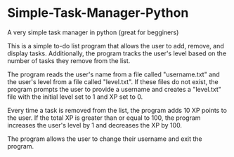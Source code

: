 # Simple-Task-Manager-Python
A very simple task manager in python (great for begginers)


This is a simple to-do list program that allows the user to add, remove, and display tasks. Additionally, the program tracks the user's level based on the number of tasks they remove from the list.

The program reads the user's name from a file called "username.txt" and the user's level from a file called "level.txt". If these files do not exist, the program prompts the user to provide a username and creates a "level.txt" file with the initial level set to 1 and XP set to 0.

Every time a task is removed from the list, the program adds 10 XP points to the user. If the total XP is greater than or equal to 100, the program increases the user's level by 1 and decreases the XP by 100.

The program allows the user to change their username and exit the program.
